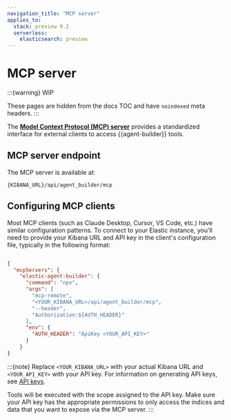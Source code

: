 ```yaml
---
navigation_title: "MCP server"
applies_to:
  stack: preview 9.2
  serverless:
    elasticsearch: preview
---
```


# MCP server

:::{warning}
WIP

These pages are hidden from the docs TOC and have `noindexed` meta headers.
:::

The [**Model Context Protocol (MCP) server**](https://modelcontextprotocol.io/docs/getting-started/intro) provides a standardized interface for external clients to access {{agent-builder}} tools.

## MCP server endpoint

The MCP server is available at:

```
{KIBANA_URL}/api/agent_builder/mcp
```

## Configuring MCP clients

Most MCP clients (such as Claude Desktop, Cursor, VS Code, etc.) have similar configuration patterns. To connect to your Elastic instance, you'll need to provide your Kibana URL and API key in the client's configuration file, typically in the following format:

```json

{
  "mcpServers": {
    "elastic-agent-builder": {
      "command": "npx",
      "args": [
        "mcp-remote",
        "<YOUR_KIBANA_URL>/api/agent_builder/mcp",
        "--header",
        "Authorization:${AUTH_HEADER}"
      ],
      "env": {
        "AUTH_HEADER": "ApiKey <YOUR_API_KEY>"
      }
    }
}
```

:::{note}
Replace `<YOUR_KIBANA_URL>` with your actual Kibana URL and `<YOUR_API_KEY>` with your API key. For information on generating API keys, see [API keys](https://www.elastic.co/docs/solutions/search/search-connection-details).

Tools will be executed with the scope assigned to the API key. Make sure your API key has the appropriate permissions to only access the indices and data that you want to expose via the MCP server.
:::
